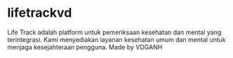 # lifetrackvd
Life Track adalah platform untuk pemeriksaan kesehatan dan mental yang terintegrasi. Kami menyediakan layanan kesehatan umum dan mental untuk menjaga kesejahteraan pengguna.  Made by VDGANH
